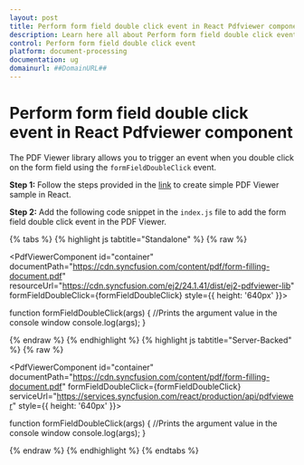 ```yaml
---
layout: post
title: Perform form field double click event in React Pdfviewer component | Syncfusion
description: Learn here all about Perform form field double click event in Syncfusion React Pdfviewer component of Syncfusion Essential JS 2 and more.
control: Perform form field double click event
platform: document-processing
documentation: ug
domainurl: ##DomainURL##
---
```


# Perform form field double click event in React Pdfviewer component

The PDF Viewer library allows you to trigger an event when you double click on the form field using the `formFieldDoubleClick` event.

**Step 1:** Follow the steps provided in the [link](https://help.syncfusion.com/document-processing/pdf/pdf-viewer/react/getting-started/) to create simple PDF Viewer sample in React.

**Step 2:** Add the following code snippet in the `index.js` file to add the form field double click event in the PDF Viewer.

{% tabs %}
{% highlight js tabtitle="Standalone" %}
{% raw %}

<PdfViewerComponent
  id="container"
  documentPath="https://cdn.syncfusion.com/content/pdf/form-filling-document.pdf"
  resourceUrl="https://cdn.syncfusion.com/ej2/24.1.41/dist/ej2-pdfviewer-lib"
  formFieldDoubleClick={formFieldDoubleClick}
  style={{ height: '640px' }}>
</PdfViewerComponent>

function formFieldDoubleClick(args) {
    //Prints the argument value in the console window
    console.log(args);
  }

{% endraw %}
{% endhighlight %}
{% highlight js tabtitle="Server-Backed" %}
{% raw %}

<PdfViewerComponent
  id="container"
  documentPath="https://cdn.syncfusion.com/content/pdf/form-filling-document.pdf"
  formFieldDoubleClick={formFieldDoubleClick}
  serviceUrl="https://services.syncfusion.com/react/production/api/pdfviewer"
  style={{ height: '640px' }}>
</PdfViewerComponent>

function formFieldDoubleClick(args) {
    //Prints the argument value in the console window
    console.log(args);
  }

{% endraw %}
{% endhighlight %}
{% endtabs %}